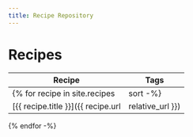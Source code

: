 ```yaml
---
title: Recipe Repository
---
```


# Recipes

| Recipe | Tags   |
|---|---|
{% for recipe in site.recipes | sort -%}
| [{{ recipe.title }}]({{ recipe.url | relative_url }}) | {{recipe.tags | replace: ", ", "," | split: "," | join: ", "}} |
{% endfor -%}